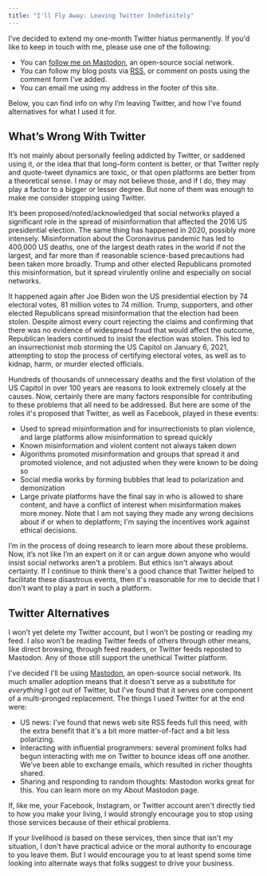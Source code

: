 ```yaml
---
title: "I'll Fly Away: Leaving Twitter Indefinitely"
---
```


I’ve decided to extend my one-month Twitter hiatus permanently. If you'd like to keep in touch with me, please use one of the following:

* You can [follow me on Mastodon](/mastodon.html), an open-source social network.
* You can follow my blog posts via [RSS](/rss.html), or comment on posts using the comment form I've added.
* You can email me using my address in the footer of this site.

Below, you can find info on why I’m leaving Twitter, and how I’ve found alternatives for what I used it for.

## What’s Wrong With Twitter
It’s not mainly about personally feeling addicted by Twitter, or saddened using it, or the idea that that long-form content is better, or that Twitter reply and quote-tweet dynamics are toxic, or that open platforms are better from a theoretical sense. I may or may not believe those, and if I do, they may play a factor to a bigger or lesser degree. But none of them was enough to make me consider stopping using Twitter.

It’s been proposed/noted/acknowledged that social networks played a significant role in the spread of misinformation that affected the 2016 US presidential election. The same thing has happened in 2020, possibly more intensely. Misinformation about the Coronavirus pandemic has led to 400,000 US deaths, one of the largest death rates in the world if not the largest, and far more than if reasonable science-based precautions had been taken more broadly. Trump and other elected Republicans promoted this misinformation, but it spread virulently online and especially on social networks.

It happened again after Joe Biden won the US presidential election by 74 electoral votes, 81 million votes to 74 million. Trump, supporters, and other elected Republicans spread misinformation that the election had been stolen. Despite almost every court rejecting the claims and confirming that there was no evidence of widespread fraud that would affect the outcome, Republican leaders continued to insist the election was stolen. This led to an insurrectionist mob storming the US Capitol on January 6, 2021, attempting to stop the process of certifying electoral votes, as well as to kidnap, harm, or murder elected officials.

Hundreds of thousands of unnecessary deaths and the first violation of the US Capitol in over 100 years are reasons to look extremely closely at the causes. Now, certainly there are many factors responsible for contributing to these problems that all need to be addressed. But here are some of the roles it's proposed that Twitter, as well as Facebook, played in these events:

- Used to spread misinformation and for insurrectionists to plan violence, and large platforms allow misinformation to spread quickly
- Known misinformation and violent content not always taken down
- Algorithms promoted misinformation and groups that spread it and promoted violence, and not adjusted when they were known to be doing so
- Social media works by forming bubbles that lead to polarization and demonization
- Large private platforms have the final say in who is allowed to share content, and have a conflict of interest when misinformation makes more money. Note that I am not saying they made any wrong decisions about if or when to deplatform; I'm saying the incentives work against ethical decisions.

I’m in the process of doing research to learn more about these problems. Now, it’s not like I’m an expert on it or can argue down anyone who would insist social networks aren't a problem. But ethics isn't always about certainty. If I continue to think there's a good chance that Twitter helped to facilitate these disastrous events, then it's reasonable for me to decide that I don't want to play a part in such a platform.

## Twitter Alternatives
I won’t yet delete my Twitter account, but I won’t be posting or reading my feed. I also won’t be reading Twitter feeds of others through other means, like direct browsing, through feed readers, or Twitter feeds reposted to Mastodon. Any of those still support the unethical Twitter platform.

I've decided I'll be using [Mastodon](/mastodon.html), an open-source social network. Its much smaller adoption means that it doesn't serve as a substitute for *everything* I got out of Twitter, but I've found that it serves one component of a multi-pronged replacement. The things I used Twitter for at the end were:

* US news: I've found that news web site RSS feeds full this need, with the extra benefit that it's a bit more matter-of-fact and a bit less polarizing.
* Interacting with influential programmers: several prominent folks had begun interacting with me on Twitter to bounce ideas off one another. We’ve been able to exchange emails, which resulted in richer thoughts shared.
* Sharing and responding to random thoughts: Mastodon works great for this. You can learn more on my About Mastodon page.

If, like me, your Facebook, Instagram, or Twitter account aren't directly tied to how you make your living, I would strongly encourage you to stop using those services because of their ethical problems.

If your livelihood *is* based on these services, then since that isn't my situation, I don't have practical advice or the moral authority to encourage to you leave them. But I would encourage you to at least spend some time looking into alternate ways that folks suggest to drive your business.
